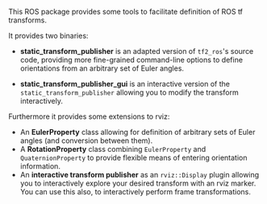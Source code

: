 This ROS package provides some tools to facilitate definition of ROS tf transforms.

It provides two binaries:

- **static_transform_publisher** is an adapted version of `tf2_ros`'s source code, providing more fine-grained command-line options 
to define orientations from an arbitrary set of Euler angles.

- **static_transform_publisher_gui** is an interactive version of the `static_transform_publisher` 
allowing you to modify the transform interactively.

Furthermore it provides some extensions to rviz:

- An **EulerProperty** class allowing for definition of arbitrary sets of Euler angles (and conversion between them).
- A **RotationProperty** class combining `EulerProperty` and `QuaternionProperty` to provide flexible means of entering orientation information.
- An **interactive transform publisher** as an `rviz::Display` plugin allowing you to interactively explore your desired transform with an rviz marker. 
You can use this also, to interactively perform frame transformations.
